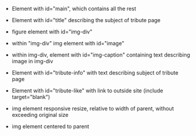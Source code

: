 - Element with id="main", which contains all the rest

- Element with id="title" describing the subject of tribute page

- figure element with id="img-div"

- within "img-div" img element with id="image"

- within img-div, element with id="img-caption" containing text describing image in img-div

- Element with id="tribute-info" with text describing subject of tribute page

- Element with id="tribute-like" with link to outside site (include target="blank")

- img element responsive resize, relative to width of parent, without exceeding original size

- img element centered to parent



